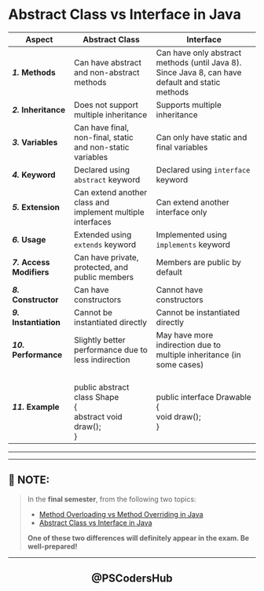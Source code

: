 # Abstract Class vs Interface in Java

| **Aspect**          | **Abstract Class**                                                     | **Interface**                                                                                    |
| ------------------- | ---------------------------------------------------------------------- | ------------------------------------------------------------------------------------------------ |
| ***1.* Methods**          | Can have abstract and non-abstract methods| Can have only abstract methods (until Java 8). Since Java 8, can have default and static methods|
| ***2.* Inheritance**      | Does not support multiple inheritance| Supports multiple inheritance|
| ***3.* Variables**        | Can have final, non-final, static and non-static variables| Can only have static and final variables|
| ***4.* Keyword**          | Declared using `abstract` keyword| Declared using `interface` keyword|
| ***5.* Extension**        | Can extend another class and implement multiple interfaces| Can extend another interface only|
| ***6.* Usage**            | Extended using `extends` keyword| Implemented using `implements` keyword|
| ***7.* Access Modifiers** | Can have private, protected, and public members| Members are public by default|
| ***8.* Constructor**      | Can have constructors| Cannot have constructors|
| ***9.* Instantiation**   | Cannot be instantiated directly| Cannot be instantiated directly|
| ***10.* Performance** | Slightly better performance due to less indirection| May have more indirection due to multiple inheritance (in some cases)|
| ***11.* Example**          | <br>public abstract class Shape<br>{<br>abstract void draw();<br>} | <br>public interface Drawable<br>{<br>void draw();<br>}|

---
---

## 📌 NOTE:

> In the **final semester**, from the following two topics:
>
> * [Method Overloading vs Method Overriding in Java](https://github.com/PSCodersHub/JAVA-Assignments/blob/main/JAVA%20Important%20Questions/IMP-Questions-3%20(5%20Marks).md#method-overloading-vs-method-overriding-in-java)
> * [Abstract Class vs Interface in Java](https://github.com/PSCodersHub/JAVA-Assignments/blob/main/JAVA%20Important%20Questions/IMP-Questions-6%20(5%20Marks).md#abstract-class-vs-interface-in-java)
>
> **One of these two differences will definitely appear in the exam. Be well-prepared!**

---

<div align="center"> <h2 style=font-weight: bold;>@PSCodersHub</h2> </div>
